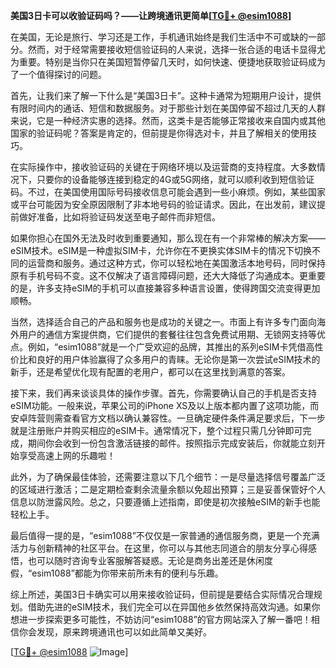 **美国3日卡可以收验证码吗？——让跨境通讯更简单[[TG💪+ @esim1088](https://t.me/s/esim1088)]**

在美国，无论是旅行、学习还是工作，手机通讯始终是我们生活中不可或缺的一部分。然而，对于经常需要接收短信验证码的人来说，选择一张合适的电话卡显得尤为重要。特别是当你只在美国短暂停留几天时，如何快速、便捷地获取验证码成为了一个值得探讨的问题。

首先，让我们来了解一下什么是“美国3日卡”。这种卡通常为短期用户设计，提供有限时间内的通话、短信和数据服务。对于那些计划在美国停留不超过几天的人群来说，它是一种经济实惠的选择。然而，这类卡是否能够正常接收来自国内或其他国家的验证码呢？答案是肯定的，但前提是你得选对卡，并且了解相关的使用技巧。

在实际操作中，接收验证码的关键在于网络环境以及运营商的支持程度。大多数情况下，只要你的设备能够连接到稳定的4G或5G网络，就可以顺利收到短信验证码。不过，在美国使用国际号码接收信息可能会遇到一些小麻烦。例如，某些国家或平台可能因为安全原因限制了非本地号码的验证请求。因此，在出发前，建议提前做好准备，比如将验证码发送至电子邮件而非短信。

如果你担心在国外无法及时收到重要通知，那么现在有一个非常棒的解决方案——eSIM技术。eSIM是一种虚拟SIM卡，允许你在不更换实体SIM卡的情况下切换不同的运营商和服务。通过这种方式，你可以轻松地在美国激活本地号码，同时保持原有手机号码不变。这不仅解决了语言障碍问题，还大大降低了沟通成本。更重要的是，许多支持eSIM的手机可以直接兼容多种语言设置，使得跨国交流变得更加顺畅。

当然，选择适合自己的产品和服务也是成功的关键之一。市面上有许多专门面向海外用户的通信方案提供商，它们提供的套餐往往包含免费试用期、无锁网支持等优点。例如，“esim1088”就是一个广受欢迎的品牌，其推出的系列eSIM卡凭借高性价比和良好的用户体验赢得了众多用户的青睐。无论你是第一次尝试eSIM技术的新手，还是希望优化现有配置的老用户，都可以在这里找到满意的答案。

接下来，我们再来谈谈具体的操作步骤。首先，你需要确认自己的手机是否支持eSIM功能。一般来说，苹果公司的iPhone XS及以上版本都内置了这项功能，而安卓阵营则需查看官方文档以确认兼容性。一旦确定硬件条件满足要求后，下一步就是注册账户并购买相应的eSIM卡。通常情况下，整个过程只需几分钟即可完成，期间你会收到一份包含激活链接的邮件。按照指示完成安装后，你就能立刻开始享受高速上网的乐趣啦！

此外，为了确保最佳体验，还需要注意以下几个细节：一是尽量选择信号覆盖广泛的区域进行激活；二是定期检查剩余流量余额以免超出预算；三是妥善保管好个人信息以防泄露风险。总之，只要遵循上述指南，即使是初次接触eSIM的新手也能轻松上手。

最后值得一提的是，“esim1088”不仅仅是一家普通的通信服务商，更是一个充满活力与创新精神的社区平台。在这里，你可以与其他志同道合的朋友分享心得感悟，也可以随时咨询专业客服解答疑惑。无论是商务出差还是休闲度假，“esim1088”都能为你带来前所未有的便利与乐趣。

综上所述，美国3日卡确实可以用来接收验证码，但前提是要结合实际情况合理规划。借助先进的eSIM技术，我们完全可以在异国他乡依然保持高效沟通。如果你想进一步探索更多可能性，不妨访问“esim1088”的官方网站深入了解一番吧！相信你会发现，原来跨境通讯也可以如此简单又美好。

[[TG💪+ @esim1088](https://t.me/s/esim1088) ![Image](https://i.postimg.cc/4NQfJmqS/Snipaste-2025-05-13-00-14-12.png)]